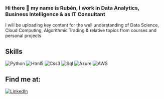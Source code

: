 ### Hi there 👋 my name is Rubén, I work in Data Analytics, Business Intelligence & as IT Consultant

I will be uploading key content for the well understanding of Data Science, Cloud Computing, Algorithmic Trading & relative topics from courses and personal projects

## Skills
![Python](https://img.shields.io/badge/Python-FFC727?style=for-the-badge&logo=python&logoColor=white&labelColor=101010)
![Html5](https://img.shields.io/badge/HTML5-E05D25?style=for-the-badge&logo=html5&logoColor=white&labelColor=101010)
![Css3](https://img.shields.io/badge/CSS3-0096D1?style=for-the-badge&logo=css3&logoColor=white&labelColor=101010)
![Sql](https://img.shields.io/badge/SQL-FC00FF?style=for-the-badge&logo=sql&logoColor=white&labelColor=101010)
![Azure](https://img.shields.io/badge/Azure-0089D6?style=for-the-badge&logo=azure&logoColor=white&labelColor=101010)
![AWS](https://img.shields.io/badge/AWS-FF9B00?style=for-the-badge&logo=aws&logoColor=white&labelColor=101010)

## Find me at:
[![LinkedIn](https://img.shields.io/badge/LinkedIn-Ruben_Yanes-0075B7?style=for-the-badge&logo=linkedin&logoColor=white&labelColor=101010)](https://www.linkedin.com/in/rub%C3%A9n-yanes-castilla-2880a8133/)


<!--
**rubenyanes/rubenyanes** is a ✨ _special_ ✨ repository because its `README.md` (this file) appears on your GitHub profile.

Here are some ideas to get you started:

- 🔭 I’m currently working on ...
- 🌱 I’m currently learning ...
- 👯 I’m looking to collaborate on ...
- 🤔 I’m looking for help with ...
- 💬 Ask me about ...
- 📫 How to reach me: ...
- 😄 Pronouns: ...
- ⚡ Fun fact: ...
-->
